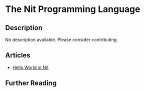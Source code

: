 # The Nit Programming Language

## Description

No description available. Please consider contributing.

## Articles

- [Hello World in Nit](https://sampleprograms.io/projects/hello-world/nit)

## Further Reading